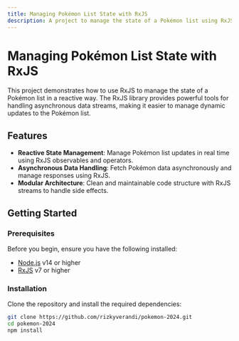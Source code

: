 ```yaml
---
title: Managing Pokémon List State with RxJS
description: A project to manage the state of a Pokémon list using RxJS.
---
```


# Managing Pokémon List State with RxJS

This project demonstrates how to use RxJS to manage the state of a Pokémon list in a reactive way. The RxJS library provides powerful tools for handling asynchronous data streams, making it easier to manage dynamic updates to the Pokémon list.

## Features

- **Reactive State Management**: Manage Pokémon list updates in real time using RxJS observables and operators.
- **Asynchronous Data Handling**: Fetch Pokémon data asynchronously and manage responses using RxJS.
- **Modular Architecture**: Clean and maintainable code structure with RxJS streams to handle side effects.

## Getting Started

### Prerequisites

Before you begin, ensure you have the following installed:

- [Node.js](https://nodejs.org/) v14 or higher
- [RxJS](https://rxjs.dev/) v7 or higher

### Installation

Clone the repository and install the required dependencies:

```bash
git clone https://github.com/rizkyverandi/pokemon-2024.git
cd pokemon-2024
npm install
